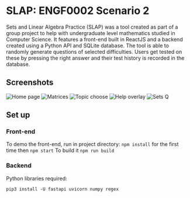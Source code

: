 # SLAP: ENGF0002 Scenario 2

Sets and Linear Algebra Practice (SLAP) was a tool created as part of a group project to help with undergraduate level mathematics studied in Computer Science. It features a front-end built in ReactJS and a backend created using a Python API and SQLite database. The tool is able to randomly generate questions of selected difficulties. Users get tested on these by pressing the right answer and their test history is recorded in the database.

## Screenshots

![Home page](https://user-images.githubusercontent.com/37746832/199019897-fad9323e-8173-40df-9277-ce752b298f7d.png)
![Matrices](https://user-images.githubusercontent.com/37746832/199020010-d3e0dac4-3132-4140-8ed2-1a901688ba72.png)
![Topic choose](https://user-images.githubusercontent.com/37746832/199020086-05fc9ffe-5ea0-4f95-ad9d-04116eeaf4bc.png)
![Help overlay](https://user-images.githubusercontent.com/37746832/199020128-274e4b20-d949-4bff-957c-2f3ce119caee.png)
![Sets Q](https://user-images.githubusercontent.com/37746832/199020145-53f8098f-2cf0-4e17-b25e-fc8879a8db7e.png)



## Set up 
### Front-end
To demo the front-end, run in project directory:
`npm install` 
for the first time
then
`npm start`
To build it
`npm run build`


### Backend
Python libraries required:
```
pip3 install -U fastapi uvicorn numpy regex
```
